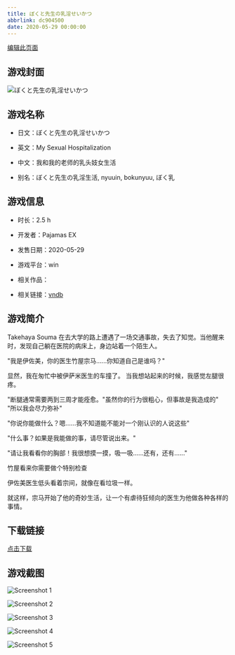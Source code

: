 ```yaml
---
title: ぼくと先生の乳淫せいかつ
abbrlink: dc904500
date: 2020-05-29 00:00:00
---
```

[编辑此页面](https://github.com/ACG-3/ADV3-source/blob/main/source/_posts/games/%E3%81%BC%E3%81%8F%E3%81%A8%E5%85%88%E7%94%9F%E3%81%AE%E4%B9%B3%E6%B7%AB%E3%81%9B%E3%81%84%E3%81%8B%E3%81%A4.md)

## 游戏封面

![ぼくと先生の乳淫せいかつ](https://pan.timero.xyz/d/onedrive/img_lib_001/%E3%81%BC%E3%81%8F%E3%81%A8%E5%85%88%E7%94%9F%E3%81%AE%E4%B9%B3%E6%B7%AB%E3%81%9B%E3%81%84%E3%81%8B%E3%81%A4_cover.avif)


## 游戏名称

- 日文：ぼくと先生の乳淫せいかつ
- 英文：My Sexual Hospitalization
- 中文：我和我的老师的乳头妓女生活

- 别名：ぼくと先生の乳淫生活, nyuuin, bokunyuu, ぼく乳


## 游戏信息

- 时长：2.5 h
- 开发者：Pajamas EX
- 发售日期：2020-05-29
- 游戏平台：win
- 相关作品：

- 相关链接：[vndb](https://vndb.org/v28131)


## 游戏简介

Takehaya Souma 在去大学的路上遭遇了一场交通事故，失去了知觉。当他醒来时，发现自己躺在医院的病床上，身边站着一个陌生人。

"我是伊佐美，你的医生竹屋宗马......你知道自己是谁吗？"

显然，我在匆忙中被伊萨米医生的车撞了。
当我想站起来的时候，我感觉左腿很疼。

"断腿通常需要两到三周才能痊愈。"虽然你的行为很粗心，但事故是我造成的" "所以我会尽力弥补"

"你说你能做什么？嗯......我不知道能不能对一个刚认识的人说这些"

"什么事？如果是我能做的事，请尽管说出来。"

"请让我看看你的胸部！我很想摸一摸，吸一吸......还有，还有......"

竹屋看来你需要做个特别检查

伊佐美医生低头看着宗间，就像在看垃圾一样。

就这样，宗马开始了他的奇妙生活，让一个有虐待狂倾向的医生为他做各种各样的事情。




## 下载链接

[点击下载](https://pan.timero.xyz/onedrive/adv_lib_001/%E3%81%BC%E3%81%8F%E3%81%A8%E5%85%88%E7%94%9F%E3%81%AE%E4%B9%B3%E6%B7%AB%E3%81%9B%E3%81%84%E3%81%8B%E3%81%A4)


## 游戏截图


![Screenshot 1](https://pan.timero.xyz/d/onedrive/img_lib_001/%E3%81%BC%E3%81%8F%E3%81%A8%E5%85%88%E7%94%9F%E3%81%AE%E4%B9%B3%E6%B7%AB%E3%81%9B%E3%81%84%E3%81%8B%E3%81%A4_Screenshot_1.avif)

![Screenshot 2](https://pan.timero.xyz/d/onedrive/img_lib_001/%E3%81%BC%E3%81%8F%E3%81%A8%E5%85%88%E7%94%9F%E3%81%AE%E4%B9%B3%E6%B7%AB%E3%81%9B%E3%81%84%E3%81%8B%E3%81%A4_Screenshot_2.avif)

![Screenshot 3](https://pan.timero.xyz/d/onedrive/img_lib_001/%E3%81%BC%E3%81%8F%E3%81%A8%E5%85%88%E7%94%9F%E3%81%AE%E4%B9%B3%E6%B7%AB%E3%81%9B%E3%81%84%E3%81%8B%E3%81%A4_Screenshot_3.avif)

![Screenshot 4](https://pan.timero.xyz/d/onedrive/img_lib_001/%E3%81%BC%E3%81%8F%E3%81%A8%E5%85%88%E7%94%9F%E3%81%AE%E4%B9%B3%E6%B7%AB%E3%81%9B%E3%81%84%E3%81%8B%E3%81%A4_Screenshot_4.avif)

![Screenshot 5](https://pan.timero.xyz/d/onedrive/img_lib_001/%E3%81%BC%E3%81%8F%E3%81%A8%E5%85%88%E7%94%9F%E3%81%AE%E4%B9%B3%E6%B7%AB%E3%81%9B%E3%81%84%E3%81%8B%E3%81%A4_Screenshot_5.avif)

